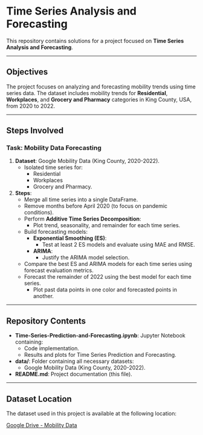 # Time Series Analysis and Forecasting

This repository contains solutions for a project focused on **Time Series Analysis and Forecasting**.

---

## Objectives

The project focuses on analyzing and forecasting mobility trends using time series data. The dataset includes mobility trends for **Residential**, **Workplaces**, and **Grocery and Pharmacy** categories in King County, USA, from 2020 to 2022.

---

## Steps Involved

### **Task: Mobility Data Forecasting**
1. **Dataset**: Google Mobility Data (King County, 2020-2022).
   - Isolated time series for:
     - Residential
     - Workplaces
     - Grocery and Pharmacy.
2. **Steps**:
   - Merge all time series into a single DataFrame.
   - Remove months before April 2020 (to focus on pandemic conditions).
   - Perform **Additive Time Series Decomposition**:
     - Plot trend, seasonality, and remainder for each time series.
   - Build forecasting models:
     - **Exponential Smoothing (ES)**:
       - Test at least 2 ES models and evaluate using MAE and RMSE.
     - **ARIMA**:
       - Justify the ARIMA model selection.
   - Compare the best ES and ARIMA models for each time series using forecast evaluation metrics.
   - Forecast the remainder of 2022 using the best model for each time series.
     - Plot past data points in one color and forecasted points in another.

---

## Repository Contents

- **Time-Series-Prediction-and-Forecasting.ipynb**: Jupyter Notebook containing:
  - Code implementation.
  - Results and plots for Time Series Prediction and Forecasting.
- **data/**: Folder containing all necessary datasets:
  - Google Mobility Data (King County, 2020-2022).
- **README.md**: Project documentation (this file).

---

## Dataset Location

The dataset used in this project is available at the following location:

[Google Drive - Mobility Data](https://drive.google.com/drive/folders/1REVSP3Z6NbRkco8-RCLPNTirUWkV5Rsz?usp=sharing)
